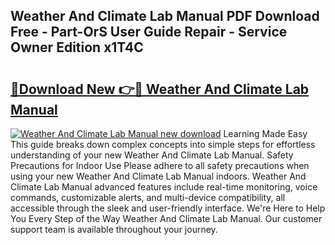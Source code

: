 ## Weather And Climate Lab Manual PDF Download Free - Part-OrS User Guide Repair - Service Owner Edition x1T4C

# <h2><a href="http://bc53737.oget.top/?id=Weather+And+Climate+Lab+Manual">🔗Download New 👉🔴 Weather And Climate Lab Manual</a></h2>

[![Weather And Climate Lab Manual new download](https://i.imgur.com/5g1atiW.png)](http://bc53737.oget.top/?id=Weather+And+Climate+Lab+Manual)
Learning Made Easy This guide breaks down complex concepts into simple steps for effortless understanding of your new Weather And Climate Lab Manual. Safety Precautions for Indoor Use Please adhere to all safety precautions when using your new Weather And Climate Lab Manual indoors. Weather And Climate Lab Manual advanced features include real-time monitoring, voice commands, customizable alerts, and multi-device compatibility, all accessible through the sleek and user-friendly interface. We're Here to Help You Every Step of the Way Weather And Climate Lab Manual. Our customer support team is available throughout your journey.
